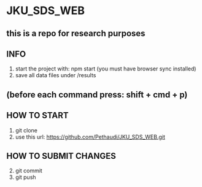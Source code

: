 # JKU_SDS_WEB
## this is a repo for research purposes

## INFO

1. start the project with: npm start
(you must have browser sync installed)
2. save all data files under /results

## (before each command press: shift + cmd + p)

##  HOW TO START
1. git clone
2. use this url: https://github.com/Pethaudi/JKU_SDS_WEB.git

## HOW TO SUBMIT CHANGES
2. git commit
3. git push
